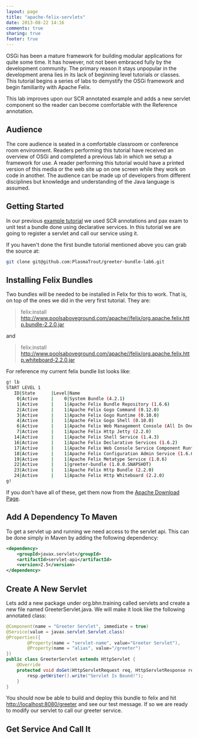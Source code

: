 ```yaml
---
layout: page
title: "apache-felix-servlets"
date: 2013-08-22 14:16
comments: true
sharing: true
footer: true
---
```

OSGi has been a mature framework for building modular applications for quite some time. It has however, not not been embraced fully by the development community. The primary reason it stays unpopular in the development arena lies in its lack of beginning level tutorials or classes. This tutorial begins a series of labs to demystify the OSGi framework and begin familiarity with Apache Felix.

This lab improves upon our SCR annotated example and adds a new servlet component so the reader can become comfortable with the Reference annotation.

## Audience 
The core audience is seated in a comfortable classroom or conference room environment. Readers performing this tutorial have received an overview of OSGi and completed a previous lab in which we setup a framework for use. A reader performing this tutorial would have a printed version of this media or the web site up on one screen while they work on code in another. The audience can be made up of developers from different disciplines but knowledge and understanding of the Java language is assumed.

## Getting Started
In our previous [example tutorial](/labs-and-tutorials/osgi/apache-felix-scr-annotations/) we used SCR annotations and pax exam to unit test a bundle done using declarative services. In this tutorial we are going to register a servlet and call our service using it.

If you haven't done the first bundle tutorial mentioned above you can grab the source at:

```bash Git Hub Quick Start https://github.com/PlasmaTrout/greeter-bundle-lab6 GitHub
git clone git@github.com:PlasmaTrout/greeter-bundle-lab6.git
```

## Installing Felix Bundles
Two bundles will be needed to be installed in Felix for this to work. That is, on top of the ones we did in the very first tutorial. They are:

> felix:install http://www.poolsaboveground.com/apache//felix/org.apache.felix.http.bundle-2.2.0.jar

and 

> felix:install http://www.poolsaboveground.com/apache//felix/org.apache.felix.http.whiteboard-2.2.0.jar

For reference my current felix bundle list looks like:

```bash Installed Bundles
g! lb
START LEVEL 1
   ID|State      |Level|Name
    0|Active     |    0|System Bundle (4.2.1)
    1|Active     |    1|Apache Felix Bundle Repository (1.6.6)
    2|Active     |    1|Apache Felix Gogo Command (0.12.0)
    3|Active     |    1|Apache Felix Gogo Runtime (0.10.0)
    4|Active     |    1|Apache Felix Gogo Shell (0.10.0)
    6|Active     |    1|Apache Felix Web Management Console (All In One) (4.2.0.all)
    7|Active     |    1|Apache Felix Http Jetty (2.2.0)
   14|Active     |    1|Apache Felix Shell Service (1.4.3)
   16|Active     |    1|Apache Felix Declarative Services (1.6.2)
   17|Active     |    1|Apache Felix Web Console Service Component Runtime/Declarative Services Plugin (1.0.0)
   18|Active     |    1|Apache Felix Configuration Admin Service (1.6.0)
   19|Active     |    1|Apache Felix Metatype Service (1.0.6)
   22|Active     |    1|greeter-bundle (1.0.0.SNAPSHOT)
   23|Active     |    1|Apache Felix Http Bundle (2.2.0)
   24|Active     |    1|Apache Felix Http Whiteboard (2.2.0)
g!
```

If you don't have all of these, get them now from the [Apache Download Page](http://felix.apache.org/downloads.cgi).

## Add A Dependency To Maven
To get a servlet up and running we need access to the servlet api. This can be done simply in Maven by adding the following dependency:

```xml javax.servlet.api
<dependency>
	<groupId>javax.servlet</groupId>
	<artifactId>servlet-api</artifactId>
	<version>2.5</version>
</dependency>
```

## Create A New Servlet
Lets add a new package under org.bhn.training called servlets and create a new file named GreeterServlet.java. We will make it look like the following annotated class:

```java Our Test Servlet
@Component(name = "Greeter Servlet", immediate = true)
@Service(value = javax.servlet.Servlet.class)
@Properties({
        @Property(name = "servlet-name", value="Greeter Servlet"),
        @Property(name = "alias", value="/greeter")
})
public class GreeterServlet extends HttpServlet {
    @Override
    protected void doGet(HttpServletRequest req, HttpServletResponse resp) throws ServletException, IOException {
        resp.getWriter().write("Servlet Is Bound!");
    }
}
```

You should now be able to build and deploy this bundle to felix and hit <http://localhost:8080/greeter> and see our test message. If so we are ready to modify our servlet to call our greeter service.

## Get Service And Call It


